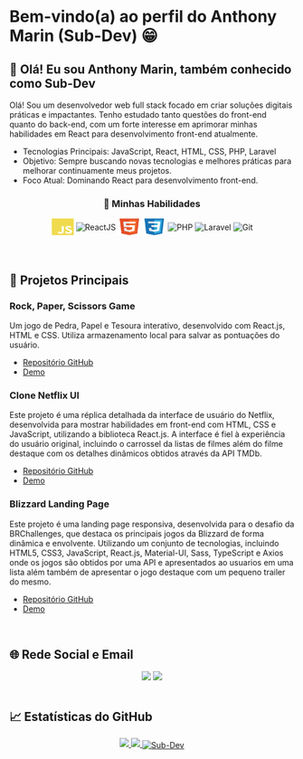 # Bem-vindo(a) ao perfil do Anthony Marin (Sub-Dev) 😁

## 👋 Olá! Eu sou Anthony Marin, também conhecido como Sub-Dev

Olá! Sou um desenvolvedor web full stack focado em criar soluções digitais práticas e impactantes. Tenho estudado tanto questões do front-end quanto do back-end, com um forte interesse em aprimorar minhas habilidades em React para desenvolvimento front-end atualmente.
 
- Tecnologias Principais: JavaScript, React, HTML, CSS, PHP, Laravel
- Objetivo: Sempre buscando novas tecnologias e melhores práticas para melhorar continuamente meus projetos.
- Foco Atual: Dominando React para desenvolvimento front-end.
    
<div align="center" style="margin: 20px 0;">
  <h3>🚀 Minhas Habilidades</h3>
  <img align="center" alt="JavaScript" height="30" width="40" src="https://raw.githubusercontent.com/devicons/devicon/master/icons/javascript/javascript-plain.svg">
  <img align="center" alt="ReactJS" height="30" width="40" src="https://cdn.jsdelivr.net/gh/devicons/devicon/icons/react/react-original-wordmark.svg">
  <img align="center" alt="HTML" height="30" width="40" src="https://raw.githubusercontent.com/devicons/devicon/master/icons/html5/html5-original.svg">
  <img align="center" alt="CSS" height="30" width="40" src="https://raw.githubusercontent.com/devicons/devicon/master/icons/css3/css3-original.svg">
  <img align="center" alt="PHP" height="30" width="40" src="https://cdn.jsdelivr.net/gh/devicons/devicon/icons/php/php-original.svg">
  <img align="center" alt="Laravel" height="30" width="40" src="https://cdn.jsdelivr.net/gh/devicons/devicon/icons/laravel/laravel-original-wordmark.svg">
  <img align="center" alt="Git" height="30" width="40" src="https://cdn.jsdelivr.net/gh/devicons/devicon/icons/git/git-original-wordmark.svg">
</div>
 
<br>

## 📂 Projetos Principais

### Rock, Paper, Scissors Game
Um jogo de Pedra, Papel e Tesoura interativo, desenvolvido com React.js, HTML e CSS. Utiliza armazenamento local para salvar as pontuações do usuário.
- [Repositório GitHub](https://github.com/Sub-Dev/Rock-Paper-Scissors)
- [Demo](sub-dev.github.io/Rock-Paper-Scissors/)

### Clone Netflix UI
Este projeto é uma réplica detalhada da interface de usuário do Netflix, desenvolvida para mostrar habilidades em front-end com HTML, CSS e JavaScript, utilizando a biblioteca React.js. A interface é fiel à experiência do usuário original, incluindo o carrossel da listas de filmes além do filme destaque com os detalhes dinâmicos obtidos através da API TMDb.
- [Repositório GitHub](https://github.com/Sub-Dev/clone-netflix-ui)
- [Demo](https://sub-dev.github.io/clone-netflix-ui/)

### Blizzard Landing Page
Este projeto é uma landing page responsiva, desenvolvida para o desafio da BRChallenges, que destaca os principais jogos da Blizzard de forma dinâmica e envolvente. Utilizando um conjunto de tecnologias, incluindo HTML5, CSS3, JavaScript, React.js, Material-UI, Sass, TypeScript e Axios onde os jogos são obtidos por uma API e apresentados ao usuarios em uma lista além também de apresentar o jogo destaque com um pequeno trailer do mesmo.
- [Repositório GitHub](https://github.com/Sub-Dev/blizzard-br-challenges)
- [Demo](https://sub-dev.github.io/blizzard-br-challenges/)

<br>

## 🌐 Rede Social e Email

<div align="center"> 
  <a href="mailto:bilomarin@gmail.com"><img src="https://img.shields.io/badge/-Gmail-%23333?style=for-the-badge&logo=gmail&logoColor=white" target="_blank"></a>
  <a href="https://www.linkedin.com/in/anthonymarin-desenvolvedor/" target="_blank"><img src="https://img.shields.io/badge/-LinkedIn-%230077B5?style=for-the-badge&logo=linkedin&logoColor=white" target="_blank"></a>
</div>

<br>

## 📈 Estatísticas do GitHub

<div align="center">
   <a href="https://github.com/Sub-Dev">
   <img height="180em" src="https://github-readme-stats.vercel.app/api?username=Sub-Dev&show_icons=true&theme=github_dark&include_all_commits=true&count_private=true"/>
   <img height="180em" src="https://github-readme-stats.vercel.app/api/top-langs/?username=Sub-Dev&layout=compact&langs_count=6&theme=github_dark"/>
   <img align="center" src="https://github-readme-streak-stats.herokuapp.com/?user=Sub-Dev&theme=dark" alt="Sub-Dev" />
</div>

